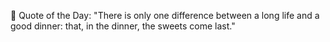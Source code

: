 <!-- start quote -->
💬 Quote of the Day: "There is only one difference between a long life and a good dinner: that, in the dinner, the sweets come last."
<!-- end quote -->
